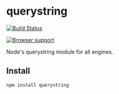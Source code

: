 # querystring

[![Build Status](https://secure.travis-ci.org/Gozala/querystring.png)](//travis-ci.org/Gozala/querystring)


[![Browser support](//ci.testling.com/Gozala/querystring.png)](//ci.testling.com/Gozala/querystring)



Node's querystring module for all engines.

## Install ##

    npm install querystring

